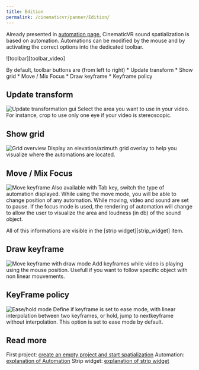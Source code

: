 ```yaml
---
title: Edition
permalink: /cinematicvr/panner/Edition/
---
```


[automation_page]: {{site.baseurl}}/cinematicvr/panner/Automation
[strip_widget_page]: {{site.baseurl}}/cinematicvr/panner/StripWidget
[first_project]: {{site.baseurl}}/cinematicvr/FirstProject/

[toolbar]: {{site.baseurl}}/cinematicvr/img/toolbar_video.png
[toolbar_grid]: {{site.baseurl}}/cinematicvr/img/toolbar_grid.png
[toolbar_transform]: {{site.baseurl}}/cinematicvr/img/toolbar_transform.png
[toolbar_move_tuto]: {{site.baseurl}}/cinematicvr/img/toolbar_move_tuto.gif
[toolbar_hold_tuto]: {{site.baseurl}}/cinematicvr/img/toolbar_hold_tuto.gif
[toolbar_draw_tuto]: {{site.baseurl}}/cinematicvr/img/toolbar_draw_tuto.gif


Already presented in [automation page][automation_page], CinematicVR sound spatialization is based on automation. Automations can be modified by the mouse and by activating the correct options into the dedicated toolbar.

![toolbar][toolbar_video]

By default, toolbar buttons are (from left to right) 
	* Update transform
	* Show grid
	* Move / Mix Focus
	* Draw keyframe
	* Keyframe policy


## Update transform

![Update transformation gui][toolbar_transform]
Select the area you want to use in your video. For instance, crop to use only one eye if your video is stereoscopic.

## Show grid

![Grid overview][toolbar_grid]
Display an elevation/azimuth grid overlay to help you visualize where the automations are located.

## Move / Mix Focus 

![Move keyframe][toolbar_move_tuto]
Also available with Tab key, switch the type of automation displayed.
While using the move mode, you will be able to change position of any automation. While moving, video and sound are set to pause.
If the focus mode is used, the rendering of automation will change to allow the user to visualize the area and loudness (in db) of the sound object.

All of this informations are visible in the [strip widget][strip_widget] item.

## Draw keyframe

![Move keyframe with draw mode][toolbar_draw_tuto]
Add keyframes while video is playing using the mouse position. Usefull if you want to follow specific object with non linear mouvements.

## KeyFrame policy

![Ease/hold mode][toolbar_hold_tuto]
Define if keyframe is set to ease mode, with linear interpolation between two keyframes, or hold, jump to nextkeyframe without interpolation.
This option is set to ease mode by default.

## Read more

First project: [create an empty project and start spatialization][first_project] 
Automation: [explanation of Automation][automation_page] 
Strip widget: [explanation of strip widget][strip_widget_page] 
